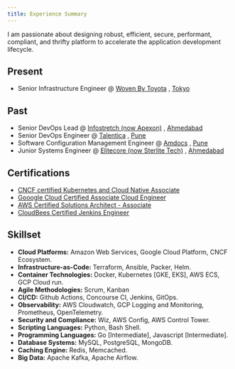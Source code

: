 ```yaml
---
title: Experience Summary
---
```


I am passionate about designing robust, efficient, secure, performant,
compliant, and thrifty platform to accelerate the application development
lifecycle.

## Present

- Senior Infrastructure Engineer @ [Woven By Toyota](https://woven.toyota/en/)
  , [Tokyo](https://en.wikipedia.org/wiki/Tokyo)

## Past

- Senior DevOps Lead @ [Infostretch (now Apexon)](https://www.apexon.com/)
  , [Ahmedabad](https://en.wikipedia.org/wiki/Ahmedabad)
- Senior DevOps Engineer @ [Talentica](https://www.talentica.com/)
  , [Pune](https://en.wikipedia.org/wiki/Pune)
- Software Configuration Management Engineer @ [Amdocs](https://www.amdocs.com/)
  , [Pune](https://en.wikipedia.org/wiki/Pune)
- Junior Systems Engineer @ [Elitecore (now Sterlite Tech)](https://www.stl.tech/)
  , [Ahmedabad](https://en.wikipedia.org/wiki/Ahmedabad)

## Certifications

- [CNCF certified Kubernetes and Cloud Native Associate](https://www.credly.com/badges/36964fb7-0e40-4bc7-8c2e-eb45ff1ae97c)
- [Gooogle Cloud Certified Associate Cloud Engineer](https://google.accredible.com/8216c231-a056-44d4-8c3c-17af58fe67ea)
- [AWS Certified Solutions Architect - Associate](https://www.dropbox.com/s/kiyqgbbi2h0wp7b/AWS%20Certified%20Solutions%20Architect%20-%20Associate%20certificate%20-%202022.pdf?dl=0)
- [CloudBees Certified Jenkins Engineer](https://certificates.cloudbees.com/0e423f1d-81e1-4014-8187-9c38b5fb5488)

## Skillset

- **Cloud Platforms:** Amazon Web Services, Google Cloud Platform, CNCF Ecosystem.
- **Infrastructure-as-Code:** Terraform, Ansible, Packer, Helm.
- **Container Technologies:** Docker, Kubernetes [GKE, EKS], AWS ECS, GCP Cloud run.
- **Agile Methodologies:** Scrum, Kanban
- **CI/CD:** Github Actions, Concourse CI, Jenkins, GitOps.
- **Observability:** AWS Cloudwatch, GCP Logging and Monitoring, Prometheus, OpenTelemetry.
- **Security and Compliance:** Wiz, AWS Config, AWS Control Tower.
- **Scripting Languages:** Python, Bash Shell.
- **Programming Languages:** Go [Intermediate], Javascript [Intermediate].
- **Database Systems:** MySQL, PostgreSQL, MongoDB.
- **Caching Engine:** Redis, Memcached.
- **Big Data:** Apache Kafka, Apache Airflow.

